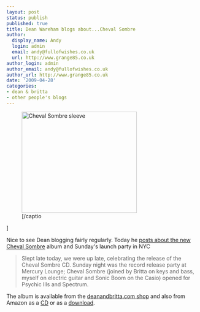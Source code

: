 ```yaml
---
layout: post
status: publish
published: true
title: Dean Wareham blogs about...Cheval Sombre
author:
  display_name: Andy
  login: admin
  email: andy@fullofwishes.co.uk
  url: http://www.grange85.co.uk
author_login: admin
author_email: andy@fullofwishes.co.uk
author_url: http://www.grange85.co.uk
date: '2009-04-28'
categories:
- dean & britta
- other people's blogs
---
```

<p><figure class="caption alignright" width="300" caption="Cheval Sombre sleeve"><img src="https://media.fullofwishes.co.uk/ahfow/uploads/2009/04/cheval_sombre_sleeve-300x264.jpg" alt="Cheval Sombre sleeve" title="cheval_sombre_sleeve" width="300" height="264" class="size-medium wp-image-1208" /><figcaption class="caption-text">[/captio</figcaption></figure>]
<p>Nice to see Dean blogging fairly regularly. Today he <a href="https://web.archive.org/web/20090428+/http://www.deanandbritta.com/blog/?p=310">posts about the new Cheval Sombre</a> album and Sunday's launch party in NYC</p>
<blockquote><p>Slept late today, we were up late, celebrating the release of the Cheval Sombre CD. Sunday night was the record release party at Mercury Lounge; Cheval Sombre (joined by Britta on keys and bass, myself on electric guitar and Sonic Boom on the Casio) opened for Psychic Ills and Spectrum.</p></blockquote>
<p>The album is available from the <a href="http://www.deanandbritta.com/shop.htm">deanandbritta.com shop</a> and also from Amazon as a <a href="http://www.amazon.com/gp/product/B001WC0CYE?ie=UTF8&tag=aheadfullofwi-20&linkCode=as2&camp=1789&creative=390957&creativeASIN=B001WC0CYE">CD</a> or as a <a href="http://www.amazon.com/gp/product/B001VWJDRW?ie=UTF8&tag=aheadfullofwi-20&linkCode=as2&camp=1789&creative=390957&creativeASIN=B001VWJDRW">download</a>.</p>
